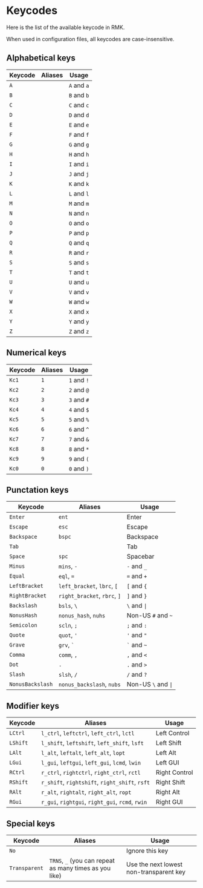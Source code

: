 # Keycodes

Here is the list of the available keycode in RMK.

When used in configuration files, all keycodes are case-insensitive.

## Alphabetical keys

| Keycode | Aliases | Usage |
|---------|---------|-------|
| `A`     |         | `A` and `a` |
| `B`     |         | `B` and `b` |
| `C`     |         | `C` and `c` |
| `D`     |         | `D` and `d` |
| `E`     |         | `E` and `e` |
| `F`     |         | `F` and `f` |
| `G`     |         | `G` and `g` |
| `H`     |         | `H` and `h` |
| `I`     |         | `I` and `i` |
| `J`     |         | `J` and `j` |
| `K`     |         | `K` and `k` |
| `L`     |         | `L` and `l` |
| `M`     |         | `M` and `m` |
| `N`     |         | `N` and `n` |
| `O`     |         | `O` and `o` |
| `P`     |         | `P` and `p` |
| `Q`     |         | `Q` and `q` |
| `R`     |         | `R` and `r` |
| `S`     |         | `S` and `s` |
| `T`     |         | `T` and `t` |
| `U`     |         | `U` and `u` |
| `V`     |         | `V` and `v` |
| `W`     |         | `W` and `w` |
| `X`     |         | `X` and `x` |
| `Y`     |         | `Y` and `y` |
| `Z`     |         | `Z` and `z` |

## Numerical keys

| Keycode | Aliases | Usage |
|---------|---------|-------|
| `Kc1`   | `1`     | `1` and `!` |
| `Kc2`   | `2`     | `2` and `@` |
| `Kc3`   | `3`     | `3` and `#` |
| `Kc4`   | `4`     | `4` and `$` |
| `Kc5`   | `5`     | `5` and `%` |
| `Kc6`   | `6`     | `6` and `^` |
| `Kc7`   | `7`     | `7` and `&` |
| `Kc8`   | `8`     | `8` and `*` |
| `Kc9`   | `9`     | `9` and `(` |
| `Kc0`   | `0`     | `0` and `)` |

## Punctation keys

| Keycode | Aliases | Usage |
|---------|---------|-------|
| `Enter` | `ent`   | Enter |
| `Escape` | `esc`  | Escape |
| `Backspace` | `bspc` | Backspace |
| `Tab`   |         | Tab   |
| `Space` | `spc`   | Spacebar |
| `Minus` | `mins`, `-` | `-` and `_` |
| `Equal` | `eql`, `=` | `=` and `+` |
| `LeftBracket` | `left_bracket`, `lbrc`, `[` | `[` and `{` |
| `RightBracket` | `right_bracket`, `rbrc`, `]` | `]` and `}` |
| `Backslash` | `bsls`, `\` | `\` and `\|` |
| `NonusHash` | `nonus_hash`, `nuhs` | Non-US `#` and `~` |
| `Semicolon` | `scln`, `;` | `;` and `:` |
| `Quote` | `quot`, `'` | `'` and `"` |
| `Grave` | `grv`, <code>&#96;</code>  | <code>&#96;</code> and `~` |
| `Comma` | `comm`, `,` | `,` and `<` |
| `Dot`   | `.`     | `.` and `>` |
| `Slash` | `slsh`, `/` | `/` and `?` |
| `NonusBackslash` | `nonus_backslash`, `nubs` | Non-US `\` and `\|` |

## Modifier keys

| Keycode | Aliases | Usage |
|---------|---------|-------|
| `LCtrl` | `l_ctrl`, `leftctrl`, `left_ctrl`, `lctl` | Left Control |
| `LShift` | `l_shift`, `leftshift`, `left_shift`, `lsft` | Left Shift |
| `LAlt`  | `l_alt`, `leftalt`, `left_alt`, `lopt` | Left Alt |
| `LGui`  | `l_gui`, `leftgui`, `left_gui`, `lcmd`, `lwin` | Left GUI |
| `RCtrl` | `r_ctrl`, `rightctrl`, `right_ctrl`, `rctl` | Right Control |
| `RShift` | `r_shift`, `rightshift`, `right_shift`, `rsft` | Right Shift |
| `RAlt`  | `r_alt`, `rightalt`, `right_alt`, `ropt` | Right Alt |
| `RGui`  | `r_gui`, `rightgui`, `right_gui`, `rcmd`, `rwin` | Right GUI |

## Special keys

| Keycode | Aliases | Usage |
|---------|---------|-------|
| `No`    |         | Ignore this key |
| `Transparent` | `TRNS`, `_` (you can repeat as many times as you like) | Use the next lowest non-transparent key |
